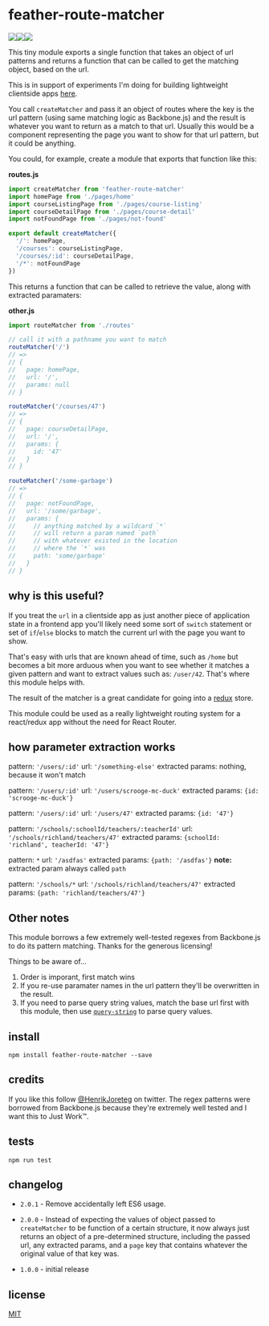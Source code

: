 # feather-route-matcher

![](https://img.shields.io/npm/dm/feather-route-matcher.svg)![](https://img.shields.io/npm/v/feather-route-matcher.svg)![](https://img.shields.io/npm/l/feather-route-matcher.svg)

This tiny module exports a single function that takes an object of url patterns and returns a function that can be called to get the matching object, based on the url.

This is in support of experiments I'm doing for building lightweight clientside apps [here](https://github.com/henrikjoreteg/feather-app).

You call `createMatcher` and pass it an object of routes where the key is the url pattern (using same matching logic as Backbone.js) and the result is whatever you want to return as a match to that url. Usually this would be a component representing the page you want to show for that url pattern, but it could be anything.

You could, for example, create a module that exports that function like this:

**routes.js**

```js
import createMatcher from 'feather-route-matcher'
import homePage from './pages/home'
import courseListingPage from './pages/course-listing'
import courseDetailPage from './pages/course-detail'
import notFoundPage from './pages/not-found'

export default createMatcher({
  '/': homePage,
  '/courses': courseListingPage,
  '/courses/:id': courseDetailPage,
  '/*': notFoundPage
})
```

This returns a function that can be called to retrieve the value, along with extracted paramaters:

**other.js**

```js
import routeMatcher from './routes'

// call it with a pathname you want to match
routeMatcher('/')
// => 
// {
//   page: homePage,
//   url: '/',
//   params: null
// }

routeMatcher('/courses/47')
// => 
// {
//   page: courseDetailPage,
//   url: '/',
//   params: {
//     id: '47'  
//   }
// }

routeMatcher('/some-garbage')
// => 
// {
//   page: notFoundPage,
//   url: '/some/garbage',
//   params: {
//     // anything matched by a wildcard `*`
//     // will return a param named `path`
//     // with whatever existed in the location
//     // where the `*` was
//     path: 'some/garbage'
//   }
// }

```

## why is this useful?

If you treat the `url` in a clientside app as just another piece of application state in a frontend app you'll likely need some sort of `switch` statement or set of `if`/`else` blocks to match the current url with the page you want to show.

That's easy with urls that are known ahead of time, such as `/home` but becomes a bit more arduous when you want to see whether it matches a given pattern and want to extract values such as: `/user/42`. That's where this module helps with.

The result of the matcher is a great candidate for going into a [redux](http://redux.js.org/) store.

This module could be used as a really lightweight routing system for a react/redux app without the need for React Router.

## how parameter extraction works

pattern: `'/users/:id'` 
url: `'/something-else'`
extracted params: nothing, because it won't match

pattern: `'/users/:id'`
url: `'/users/scrooge-mc-duck'`
extracted params: `{id: 'scrooge-mc-duck'}`

pattern: `'/users/:id'` 
url: `'/users/47'`
extracted params: `{id: '47'}`

pattern: `'/schools/:schoolId/teachers/:teacherId'`
url: `'/schools/richland/teachers/47'`
extracted params: `{schoolId: 'richland', teacherId: '47'}`

pattern: `*`
url: `'/asdfas'`
extracted params: `{path: '/asdfas'}`
**note:** extracted param always called `path`

pattern: `'/schools/*`
url: `'/schools/richland/teachers/47'`
extracted params: `{path: 'richland/teachers/47'}`


## Other notes

This module borrows a few extremely well-tested regexes from Backbone.js to do its pattern matching. Thanks for the generous licensing!

Things to be aware of...

1. Order is imporant, first match wins
2. If you re-use paramater names in the url pattern they'll be overwritten in the result.
3. If you need to parse query string values, match the base url first with this module, then use [`query-string`](http://npmjs.com/package/query-string) to parse query values.


## install

```
npm install feather-route-matcher --save
```

## credits

If you like this follow [@HenrikJoreteg](http://twitter.com/henrikjoreteg) on twitter. The regex patterns were borrowed from Backbone.js because they're extremely well tested and I want this to Just Work™.

## tests

```
npm run test
```

## changelog

* `2.0.1` - Remove accidentally left ES6 usage.

* `2.0.0` - Instead of expecting the values of object passed to `createMatcher` to be function of a certain structure, it now always just returns an object of a pre-determined structure, including the passed url, any extracted params, and a `page` key that contains whatever the original value of that key was.

* `1.0.0` - initial release

## license

[MIT](http://mit.joreteg.com/)

